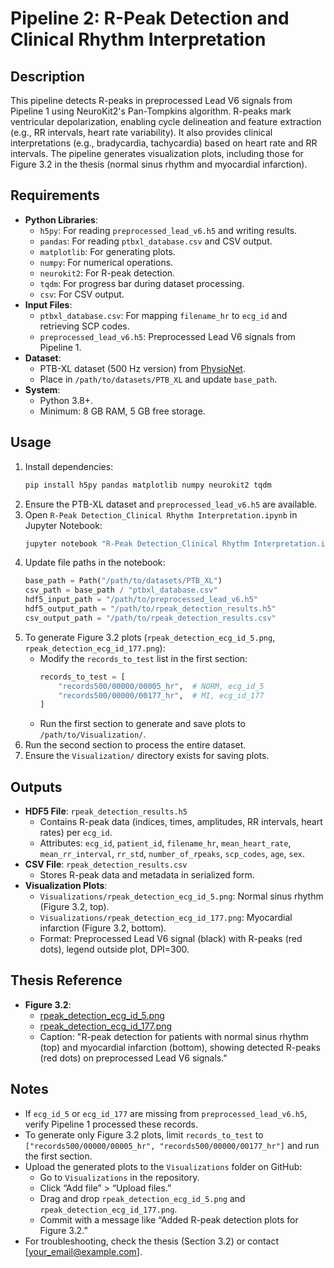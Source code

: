 # Pipeline 2: R-Peak Detection and Clinical Rhythm Interpretation

## Description
This pipeline detects R-peaks in preprocessed Lead V6 signals from Pipeline 1 using NeuroKit2's Pan-Tompkins algorithm. R-peaks mark ventricular depolarization, enabling cycle delineation and feature extraction (e.g., RR intervals, heart rate variability). It also provides clinical interpretations (e.g., bradycardia, tachycardia) based on heart rate and RR intervals. The pipeline generates visualization plots, including those for Figure 3.2 in the thesis (normal sinus rhythm and myocardial infarction).

## Requirements
- **Python Libraries**:
  - `h5py`: For reading `preprocessed_lead_v6.h5` and writing results.
  - `pandas`: For reading `ptbxl_database.csv` and CSV output.
  - `matplotlib`: For generating plots.
  - `numpy`: For numerical operations.
  - `neurokit2`: For R-peak detection.
  - `tqdm`: For progress bar during dataset processing.
  - `csv`: For CSV output.
- **Input Files**:
  - `ptbxl_database.csv`: For mapping `filename_hr` to `ecg_id` and retrieving SCP codes.
  - `preprocessed_lead_v6.h5`: Preprocessed Lead V6 signals from Pipeline 1.
- **Dataset**:
  - PTB-XL dataset (500 Hz version) from [PhysioNet](https://physionet.org/content/ptb-xl/1.0.3/).
  - Place in `/path/to/datasets/PTB_XL` and update `base_path`.
- **System**:
  - Python 3.8+.
  - Minimum: 8 GB RAM, 5 GB free storage.

## Usage
1. Install dependencies:
   ```bash
   pip install h5py pandas matplotlib numpy neurokit2 tqdm
   ```
2. Ensure the PTB-XL dataset and `preprocessed_lead_v6.h5` are available.
3. Open `R-Peak Detection_Clinical Rhythm Interpretation.ipynb` in Jupyter Notebook:
   ```bash
   jupyter notebook "R-Peak Detection_Clinical Rhythm Interpretation.ipynb"
   ```
4. Update file paths in the notebook:
   ```python
   base_path = Path("/path/to/datasets/PTB_XL")
   csv_path = base_path / "ptbxl_database.csv"
   hdf5_input_path = "/path/to/preprocessed_lead_v6.h5"
   hdf5_output_path = "/path/to/rpeak_detection_results.h5"
   csv_output_path = "/path/to/rpeak_detection_results.csv"
   ```
5. To generate Figure 3.2 plots (`rpeak_detection_ecg_id_5.png`, `rpeak_detection_ecg_id_177.png`):
   - Modify the `records_to_test` list in the first section:
     ```python
     records_to_test = [
         "records500/00000/00005_hr",  # NORM, ecg_id_5
         "records500/00000/00177_hr",  # MI, ecg_id_177
     ]
     ```
   - Run the first section to generate and save plots to `/path/to/Visualization/`.
6. Run the second section to process the entire dataset.
7. Ensure the `Visualization/` directory exists for saving plots.

## Outputs
- **HDF5 File**: `rpeak_detection_results.h5`
  - Contains R-peak data (indices, times, amplitudes, RR intervals, heart rates) per `ecg_id`.
  - Attributes: `ecg_id`, `patient_id`, `filename_hr`, `mean_heart_rate`, `mean_rr_interval`, `rr_std`, `number_of_rpeaks`, `scp_codes`, `age`, `sex`.
- **CSV File**: `rpeak_detection_results.csv`
  - Stores R-peak data and metadata in serialized form.
- **Visualization Plots**:
  - `Visualizations/rpeak_detection_ecg_id_5.png`: Normal sinus rhythm (Figure 3.2, top).
  - `Visualizations/rpeak_detection_ecg_id_177.png`: Myocardial infarction (Figure 3.2, bottom).
  - Format: Preprocessed Lead V6 signal (black) with R-peaks (red dots), legend outside plot, DPI=300.

## Thesis Reference
- **Figure 3.2**:
  - [rpeak_detection_ecg_id_5.png](https://raw.githubusercontent.com/BalkrishnaMotanavar/Single-Lead-ECG-Classifier-PhaseFolding-LightGBM/main/Visualizations/rpeak_detection_ecg_id_5.png)
  - [rpeak_detection_ecg_id_177.png](https://raw.githubusercontent.com/BalkrishnaMotanavar/Single-Lead-ECG-Classifier-PhaseFolding-LightGBM/main/Visualizations/rpeak_detection_ecg_id_177.png)
  - Caption: "R-peak detection for patients with normal sinus rhythm (top) and myocardial infarction (bottom), showing detected R-peaks (red dots) on preprocessed Lead V6 signals."

## Notes
- If `ecg_id_5` or `ecg_id_177` are missing from `preprocessed_lead_v6.h5`, verify Pipeline 1 processed these records.
- To generate only Figure 3.2 plots, limit `records_to_test` to `["records500/00000/00005_hr", "records500/00000/00177_hr"]` and run the first section.
- Upload the generated plots to the `Visualizations` folder on GitHub:
  - Go to `Visualizations` in the repository.
  - Click “Add file” > “Upload files.”
  - Drag and drop `rpeak_detection_ecg_id_5.png` and `rpeak_detection_ecg_id_177.png`.
  - Commit with a message like “Added R-peak detection plots for Figure 3.2.”
- For troubleshooting, check the thesis (Section 3.2) or contact [your_email@example.com].

